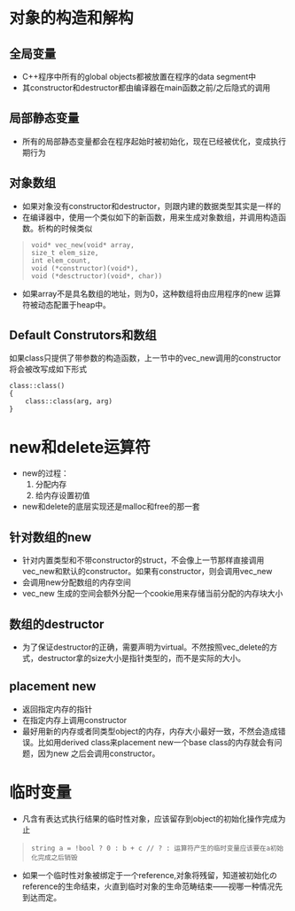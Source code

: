 # 对象的构造和解构

## 全局变量
- C++程序中所有的global objects都被放置在程序的data segment中
- 其constructor和destructor都由编译器在main函数之前/之后隐式的调用

## 局部静态变量
- 所有的局部静态变量都会在程序起始时被初始化，现在已经被优化，变成执行期行为

## 对象数组
- 如果对象没有constructor和destructor，则跟内建的数据类型其实是一样的
- 在编译器中，使用一个类似如下的新函数，用来生成对象数组，并调用构造函数。析构的时候类似
> ```
> void* vec_new(void* array,
> size_t elem_size,
> int elem_count,
> void (*constructor)(void*),
> void (*desctructor)(void*, char))
> ```
 - 如果array不是具名数组的地址，则为0，这种数组将由应用程序的new 运算符被动态配置于heap中。

## Default Construtors和数组
如果class只提供了带参数的构造函数，上一节中的vec_new调用的constructor将会被改写成如下形式
```
class::class()
{
    class::class(arg, arg)
}
```

# new和delete运算符
- new的过程：
  1. 分配内存
  2. 给内存设置初值
- new和delete的底层实现还是malloc和free的那一套
## 针对数组的new
- 针对内置类型和不带constructor的struct，不会像上一节那样直接调用vec_new和默认的constructor。如果有constructor，则会调用vec_new
- 会调用new分配数组的内存空间
- vec_new 生成的空间会额外分配一个cookie用来存储当前分配的内存块大小

## 数组的destructor
- 为了保证destructor的正确，需要声明为virtual。不然按照vec_delete的方式，destructor拿的size大小是指针类型的，而不是实际的大小。

## placement new
- 返回指定内存的指针
- 在指定内存上调用constructor
- 最好用新的内存或者同类型object的内存，内存大小最好一致，不然会造成错误。比如用derived class来placement new一个base class的内存就会有问题，因为new 之后会调用constructor。

# 临时变量
- 凡含有表达式执行结果的临时性对象，应该留存到object的初始化操作完成为止
> ```
> string a = !bool ? 0 : b + c // ? : 运算符产生的临时变量应该要在a初始化完成之后销毁
> ```
- 如果一个临时性对象被绑定于一个reference,对象将残留，知道被初始化のreference的生命结束，火直到临时对象的生命范畴结束——视哪一种情况先到达而定。